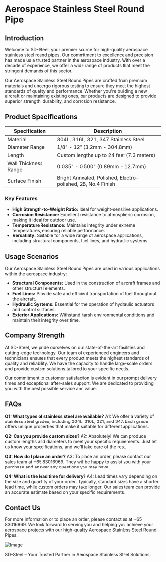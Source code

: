 # Aerospace Stainless Steel Round Pipe

## Introduction
Welcome to SD-Steel, your premier source for high-quality aerospace stainless steel round pipes. Our commitment to excellence and precision has made us a trusted partner in the aerospace industry. With over a decade of experience, we offer a wide range of products that meet the stringent demands of this sector.

Our Aerospace Stainless Steel Round Pipes are crafted from premium materials and undergo rigorous testing to ensure they meet the highest standards of quality and performance. Whether you're building a new aircraft or maintaining existing ones, our products are designed to provide superior strength, durability, and corrosion resistance.

## Product Specifications
| Specification         | Description                                                  |
|-----------------------|--------------------------------------------------------------|
| Material              | 304L, 316L, 321, 347 Stainless Steel                          |
| Diameter Range        | 1/8" - 12" (3.2mm - 304.8mm)                                  |
| Length                | Custom lengths up to 24 feet (7.3 meters)                     |
| Wall Thickness Range  | 0.035" - 0.500" (0.89mm - 12.7mm)                             |
| Surface Finish        | Bright Annealed, Polished, Electro-polished, 2B, No.4 Finish  |

### Key Features
- **High Strength-to-Weight Ratio:** Ideal for weight-sensitive applications.
- **Corrosion Resistance:** Excellent resistance to atmospheric corrosion, making it ideal for outdoor use.
- **Temperature Resistance:** Maintains integrity under extreme temperatures, ensuring reliable performance.
- **Versatility:** Suitable for a wide range of aerospace applications, including structural components, fuel lines, and hydraulic systems.

## Usage Scenarios
Our Aerospace Stainless Steel Round Pipes are used in various applications within the aerospace industry:
- **Structural Components:** Used in the construction of aircraft frames and other structural elements.
- **Fuel Lines:** Provide safe and efficient transportation of fuel throughout the aircraft.
- **Hydraulic Systems:** Essential for the operation of hydraulic actuators and control surfaces.
- **Exterior Applications:** Withstand harsh environmental conditions and maintain their integrity over time.

## Company Strength
At SD-Steel, we pride ourselves on our state-of-the-art facilities and cutting-edge technology. Our team of experienced engineers and technicians ensures that every product meets the highest standards of quality and reliability. We have the capacity to handle large-scale orders and provide custom solutions tailored to your specific needs.

Our commitment to customer satisfaction is evident in our prompt delivery times and exceptional after-sales support. We are dedicated to providing you with the best possible service and value.

## FAQs
**Q1: What types of stainless steel are available?**
A1: We offer a variety of stainless steel grades, including 304L, 316L, 321, and 347. Each grade offers unique properties that make it suitable for different applications.

**Q2: Can you provide custom sizes?**
A2: Absolutely! We can produce custom lengths and diameters to meet your specific requirements. Just let us know your specifications, and we'll take care of the rest.

**Q3: How do I place an order?**
A3: To place an order, please contact our sales team at +65 83016969. They will be happy to assist you with your purchase and answer any questions you may have.

**Q4: What is the lead time for delivery?**
A4: Lead times vary depending on the size and quantity of your order. Typically, standard sizes have a shorter lead time, while custom orders may take longer. Our sales team can provide an accurate estimate based on your specific requirements.

## Contact Us
For more information or to place an order, please contact us at +65 83016969. We look forward to serving you and helping you achieve your aerospace projects with our high-quality Aerospace Stainless Steel Round Pipes.

![Image](https://github.com/user-attachments/assets/2567258e-e124-4816-932d-1809bd27ef0b)

SD-Steel – Your Trusted Partner in Aerospace Stainless Steel Solutions.